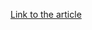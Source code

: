 [Link to the article](https://blog.sucuri.net/2024/03/from-web3-drainer-to-distributed-wordpress-brute-force-attack.html)
